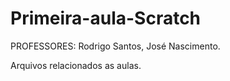 # Primeira-aula-Scratch

PROFESSORES: Rodrigo Santos, José Nascimento.

Arquivos relacionados as aulas.
